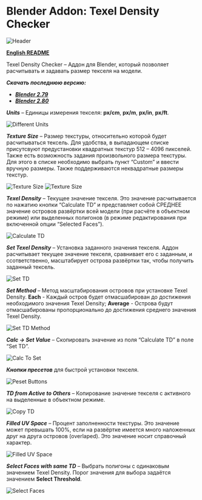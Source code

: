 # Blender Addon: Texel Density Checker

![Header](/images/header.png)

**[English README](/README.md)**


Texel Density Checker – Аддон для Blender, который позволяет расчитывать и задавать размер текселя на модели. 

***Скачать последнюю версию:***

* ***[Blender 2.79](https://github.com/mrven/Blender-Texel-Density-Checker/raw/master/Releases/Texel_Density_1_0_9_279.zip)***
* ***[Blender 2.80](https://github.com/mrven/Blender-Texel-Density-Checker/raw/master/Releases/Texel_Density_1_0_9_280.zip)***

***Units*** – Единицы измерения текселя: **px/cm**, **px/m**, **px/in**, **px/ft**.

![Different Units](/images/units.gif)

***Texture Size*** – Размер текстуры, относительно которой будет расчитываться тексель. Для удобства, в выпадающем списке присутсвуют предустановки квадратных текстур 512 – 4096 пикселей. Также есть возможность задания произвольного размера текстуры. Для этого в списке необходимо выбрать пункт “Custom” и ввести вручную размеры. Также поддерживаются неквадратные размеры текстур.

![Texture Size](/images/texture_size_1.png)
![Texture Size](/images/texture_size_2.png)

***Texel Density*** – Текущее значение текселя. Это значение расчитывается по нажатию кнопки “Calculate TD” и представляет собой СРЕДНЕЕ значение островов развёртки всей модели (при расчёте в объектном режиме) или выделенных полигонов (в режиме редактирования при включенной опции “Selected Faces”).

![Calculate TD](/images/calculate_td.gif)

***Set Texel Density*** – Установка заданного значения текселя. Аддон расчитывает текущее значение текселя, сравнивает его с заданным, и ссответственно, масштабирует острова развёртки так, чтобы получить заданный тексель.

![Set TD](/images/set_td.gif)

***Set Method*** – Метод масштабирования островов при установке Texel Density. **Each** - Каждый остров будет отмасшабирован до достижения необходимого значения Texel Density; **Average** - Острова будут отмасшабированы пропорционально до достижения среднего значения Texel Density.

![Set TD Method](/images/set_td_method.gif)

***Calc -> Set Value*** – Cкопировать значение из поля “Calculate TD” в поле “Set TD”.

![Calc To Set](/images/copy_calc_to_set.gif)


***Кнопки пресетов*** для быстрой установки текселя.

![Peset Buttons](/images/presets.gif)

***TD from Active to Others*** – Копирование значение текселя с активного на выделенные в объектном режиме.

![Copy TD](/images/copy_td.gif)

***Filled UV Space*** – Процент заполненности текстуры. Это значение может превышать 100%, если на развёртке имеется много наложенных друг на друга островов (overlaped). Это значение носит справочный характер.

![Filled UV Space](/images/filled_uv.png)

***Select Faces with same TD*** – Выбрать полигоны с одинаковым значением Texel Density. Порог значения для выбора задаётся значением **Select Threshold**.

![Select Faces](/images/select_same_td.gif)

